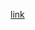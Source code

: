[link](https://www.youtube.com/watch?v=M-CoVBK_bLE&list=PL0-84-yl1fUnRuXGFe_F7qSH1LEnn9LkW&index=11)
